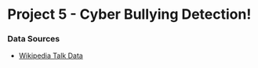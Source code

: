 # Project 5 - Cyber Bullying Detection!

### Data Sources
- [Wikipedia Talk Data](https://figshare.com/projects/Wikipedia_Talk/16731)
